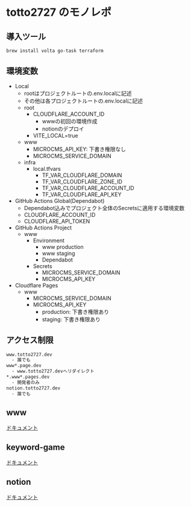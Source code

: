 # totto2727 のモノレポ

## 導入ツール

```bash
brew install volta go-task terraform
```

## 環境変数

- Local
  - rootはプロジェクトルートの.env.localに記述
  - その他は各プロジェクトルートの.env.localに記述
  - root
    - CLOUDFLARE_ACCOUNT_ID
      - wwwの初回の環境作成
      - notionのデプロイ
    - VITE_LOCAL=true
  - www
    - MICROCMS_API_KEY: 下書き権限なし
    - MICROCMS_SERVICE_DOMAIN
  - infra
    - local.tfvars
      - TF_VAR_CLOUDFLARE_DOMAIN
      - TF_VAR_CLOUDFLARE_ZONE_ID
      - TF_VAR_CLOUDFLARE_ACCOUNT_ID
      - TF_VAR_CLOUDFLARE_API_KEY
- GitHub Actions Global(Dependabot)
  - Dependabot込みでプロジェクト全体のSecretsに適用する環境変数
  - CLOUDFLARE_ACCOUNT_ID
  - CLOUDFLARE_API_TOKEN
- GitHub Actions Project
  - www
    - Environment
      - www production
      - www staging
      - Dependabot
    - Secrets
      - MICROCMS_SERVICE_DOMAIN
      - MICROCMS_API_KEY
- Cloudflare Pages
  - www
    - MICROCMS_SERVICE_DOMAIN
    - MICROCMS_API_KEY
      - production: 下書き権限あり
      - staging: 下書き権限あり

## アクセス制限

```txt
www.totto2727.dev
  - 誰でも
www*.page.dev
  - www.totto2727.devへリダイレクト
*.www*.pages.dev
  - 開発者のみ
notion.totto2727.dev
  - 誰でも
```

## www

[ドキュメント](./docs/www.md)

## keyword-game

[ドキュメント](./docs/keyword-game.md)

## notion

[ドキュメント](./docs/notion.md)
